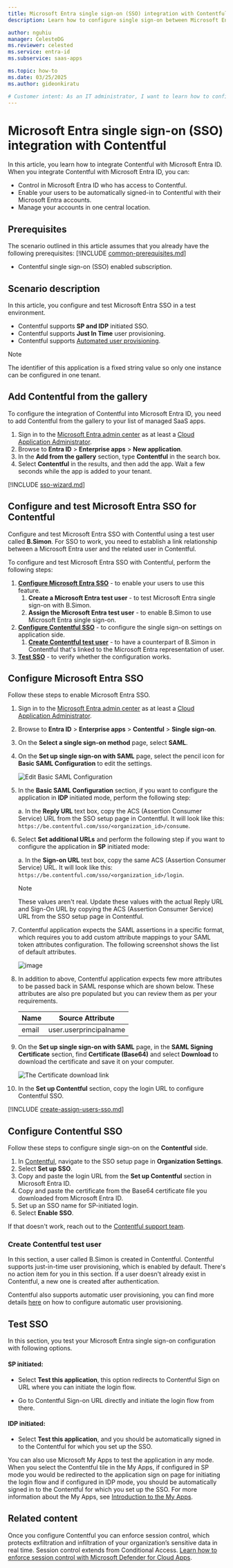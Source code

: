 ```yaml
---
title: Microsoft Entra single sign-on (SSO) integration with Contentful
description: Learn how to configure single sign-on between Microsoft Entra ID and Contentful.

author: nguhiu
manager: CelesteDG
ms.reviewer: celested
ms.service: entra-id
ms.subservice: saas-apps

ms.topic: how-to
ms.date: 03/25/2025
ms.author: gideonkiratu

# Customer intent: As an IT administrator, I want to learn how to configure single sign-on between Microsoft Entra ID and Contentful so that I can control who has access to Contentful, enable automatic sign-in with Microsoft Entra accounts, and manage my accounts in one central location.
---
```


# Microsoft Entra single sign-on (SSO) integration with Contentful

In this article,  you learn how to integrate Contentful with Microsoft Entra ID. When you integrate Contentful with Microsoft Entra ID, you can:

* Control in Microsoft Entra ID who has access to Contentful.
* Enable your users to be automatically signed-in to Contentful with their Microsoft Entra accounts.
* Manage your accounts in one central location.

## Prerequisites

The scenario outlined in this article assumes that you already have the following prerequisites:
[!INCLUDE [common-prerequisites.md](~/identity/saas-apps/includes/common-prerequisites.md)]
* Contentful single sign-on (SSO) enabled subscription.

## Scenario description

In this article,  you configure and test Microsoft Entra SSO in a test environment.

* Contentful supports **SP and IDP** initiated SSO.
* Contentful supports **Just In Time** user provisioning.
* Contentful supports [Automated user provisioning](contentful-provisioning-tutorial.md).

> [!NOTE]
> The identifier of this application is a fixed string value so only one instance can be configured in one tenant.

## Add Contentful from the gallery

To configure the integration of Contentful into Microsoft Entra ID, you need to add Contentful from the gallery to your list of managed SaaS apps.

1. Sign in to the [Microsoft Entra admin center](https://entra.microsoft.com) as at least a [Cloud Application Administrator](~/identity/role-based-access-control/permissions-reference.md#cloud-application-administrator).
1. Browse to **Entra ID** > **Enterprise apps** > **New application**.
1. In the **Add from the gallery** section, type **Contentful** in the search box.
1. Select **Contentful** in the results, and then add the app. Wait a few seconds while the app is added to your tenant.

 [!INCLUDE [sso-wizard.md](~/identity/saas-apps/includes/sso-wizard.md)]

<a name='configure-and-test-azure-ad-sso-for-contentful'></a>

## Configure and test Microsoft Entra SSO for Contentful

Configure and test Microsoft Entra SSO with Contentful using a test user called **B.Simon**. For SSO to work, you need to establish a link relationship between a Microsoft Entra user and the related user in Contentful.

To configure and test Microsoft Entra SSO with Contentful, perform the following steps:

1. **[Configure Microsoft Entra SSO](#configure-azure-ad-sso)** - to enable your users to use this feature.
    1. **Create a Microsoft Entra test user** - to test Microsoft Entra single sign-on with B.Simon.
    1. **Assign the Microsoft Entra test user** - to enable B.Simon to use Microsoft Entra single sign-on.
1. **[Configure Contentful SSO](#configure-contentful-sso)** - to configure the single sign-on settings on application side.
    1. **[Create Contentful test user](#create-contentful-test-user)** - to have a counterpart of B.Simon in Contentful that's linked to the Microsoft Entra representation of user.
1. **[Test SSO](#test-sso)** - to verify whether the configuration works.

<a name='configure-azure-ad-sso'></a>

## Configure Microsoft Entra SSO

Follow these steps to enable Microsoft Entra SSO.

1. Sign in to the [Microsoft Entra admin center](https://entra.microsoft.com) as at least a [Cloud Application Administrator](~/identity/role-based-access-control/permissions-reference.md#cloud-application-administrator).
1. Browse to **Entra ID** > **Enterprise apps** > **Contentful** > **Single sign-on**.
1. On the **Select a single sign-on method** page, select **SAML**.
1. On the **Set up single sign-on with SAML** page, select the pencil icon for **Basic SAML Configuration** to edit the settings.

   ![Edit Basic SAML Configuration](common/edit-urls.png)

1. In the **Basic SAML Configuration** section, if you want to configure the application in **IDP** initiated mode, perform the following step:

    a. In the **Reply URL** text box, copy the ACS (Assertion Consumer Service) URL from the SSO setup page in Contentful. It will look like this:
    `https://be.contentful.com/sso/<organization_id>/consume`.

1. Select **Set additional URLs** and perform the following step if you want to configure the application in **SP** initiated mode:

    a. In the **Sign-on URL** text box, copy the same ACS (Assertion Consumer Service) URL. It will look like this:
    `https://be.contentful.com/sso/<organization_id>/login`.

	> [!NOTE]
	> These values aren't real. Update these values with the actual Reply URL and Sign-On URL by copying the ACS (Assertion Consumer Service) URL from the SSO setup page in Contentful.

1. Contentful application expects the SAML assertions in a specific format, which requires you to add custom attribute mappings to your SAML token attributes configuration. The following screenshot shows the list of default attributes.

	![image](common/default-attributes.png)

1. In addition to above, Contentful application expects few more attributes to be passed back in SAML response which are shown below. These attributes are also pre populated but you can review them as per your requirements.
	
	| Name |  Source Attribute|
	| --------------- | --------- |
	| email | user.userprincipalname |

1. On the **Set up single sign-on with SAML** page, in the **SAML Signing Certificate** section, find **Certificate (Base64)** and select **Download** to download the certificate and save it on your computer.

	![The Certificate download link](common/certificatebase64.png)

1. In the **Set up Contentful** section, copy the login URL to configure Contentful SSO.

<a name='create-an-azure-ad-test-user'></a>

[!INCLUDE [create-assign-users-sso.md](~/identity/saas-apps/includes/create-assign-users-sso.md)]

## Configure Contentful SSO

Follow these steps to configure single sign-on on the **Contentful** side.

1. In [Contentful](https://app.contentful.com), navigate to the SSO setup page in **Organization Settings**.
1. Select **Set up SSO**.
1. Copy and paste the login URL from the **Set up Contentful** section in Microsoft Entra ID.
1. Copy and paste the certificate from the Base64 certificate file you downloaded from Microsoft Entra ID.
1. Set up an SSO name for SP-initiated login.
1. Select **Enable SSO**.

If that doesn't work, reach out to the [Contentful support team](mailto:support@contentful.com).

### Create Contentful test user

In this section, a user called B.Simon is created in Contentful. Contentful supports just-in-time user provisioning, which is enabled by default. There's no action item for you in this section. If a user doesn't already exist in Contentful, a new one is created after authentication.

Contentful also supports automatic user provisioning, you can find more details [here](./contentful-provisioning-tutorial.md) on how to configure automatic user provisioning.

## Test SSO

In this section, you test your Microsoft Entra single sign-on configuration with following options. 

#### SP initiated:

* Select **Test this application**, this option redirects to Contentful Sign on URL where you can initiate the login flow.  

* Go to Contentful Sign-on URL directly and initiate the login flow from there.

#### IDP initiated:

* Select **Test this application**, and you should be automatically signed in to the Contentful for which you set up the SSO. 

You can also use Microsoft My Apps to test the application in any mode. When you select the Contentful tile in the My Apps, if configured in SP mode you would be redirected to the application sign on page for initiating the login flow and if configured in IDP mode, you should be automatically signed in to the Contentful for which you set up the SSO. For more information about the My Apps, see [Introduction to the My Apps](https://support.microsoft.com/account-billing/sign-in-and-start-apps-from-the-my-apps-portal-2f3b1bae-0e5a-4a86-a33e-876fbd2a4510).

## Related content

Once you configure Contentful you can enforce session control, which protects exfiltration and infiltration of your organization’s sensitive data in real time. Session control extends from Conditional Access. [Learn how to enforce session control with Microsoft Defender for Cloud Apps](/cloud-app-security/proxy-deployment-aad).
